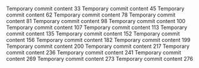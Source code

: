Temporary commit content 33
Temporary commit content 45
Temporary commit content 62
Temporary commit content 78
Temporary commit content 81
Temporary commit content 98
Temporary commit content 100
Temporary commit content 107
Temporary commit content 113
Temporary commit content 135
Temporary commit content 152
Temporary commit content 156
Temporary commit content 182
Temporary commit content 199
Temporary commit content 200
Temporary commit content 217
Temporary commit content 236
Temporary commit content 241
Temporary commit content 269
Temporary commit content 273
Temporary commit content 276
